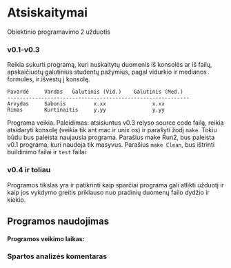 # Atsiskaitymai
Obiektinio programavimo 2 užduotis
### v0.1-v0.3

Reikia sukurti programą, kuri nuskaitytų duomenis iš konsolės ar iš failų, apskaičiuotų galutinius studentų pažymius, pagal vidurkio ir medianos formules, ir išvestų į konsolę.
```shell
Pavardė     Vardas   Galutinis (Vid.)    Galutinis (Med.)
-----------------------------------------------------------
Arvydas     Sabonis         x.xx               x.xx
Rimas       Kurtinaitis     y.yy               y.yy
```
Programa veikia.
Paleidimas: atsisiuntus v0.3 relyso source code failą, reikia atsidaryti konsolę (veikia tik ant mac ir unix os) ir parašyti žodį `make`.
Tokiu būdu bus paleista naujausia programa. Parašius make Run2, bus paleista v0.1 programa, kuri naudoja tik masyvus.
Parašius `make Clean`, bus ištrinti buildinimo failai ir `test` failai
### v0.4 ir toliau

Programos tikslas yra ir patikrinti kaip sparčiai programa gali atlikti užduotį ir kaip jos vykdymo greitis priklauso nuo pradinių duomenų failo dydžio ir kiekio.

## Programos naudojimas

#### Programos veikimo laikas:

### Spartos analizės komentaras
